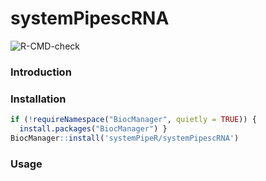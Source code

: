 # systemPipescRNA

<!-- badges: start -->
![R-CMD-check](https://github.com/systemPipeR/systemPipescRNA/workflows/R-CMD-check/badge.svg)
<!-- badges: end -->

### Introduction

### Installation
```r
if (!requireNamespace("BiocManager", quietly = TRUE)) {
  install.packages("BiocManager") }
BiocManager::install('systemPipeR/systemPipescRNA')
```

### Usage
